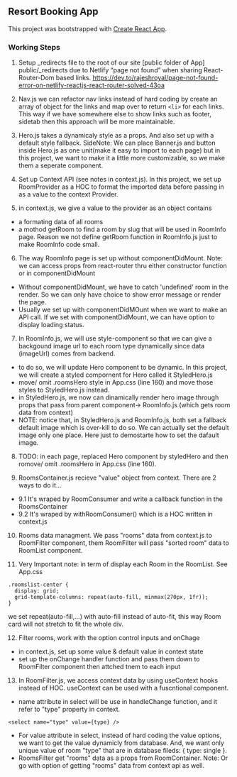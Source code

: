 ## Resort Booking App

This project was bootstrapped with [Create React App](https://github.com/facebook/create-react-app).

### Working Steps
1. Setup _redirects file to the root of our site [public folder of App] public/_redirects due to
Netlify “page not found” when sharing React-Router-Dom based links. https://dev.to/rajeshroyal/page-not-found-error-on-netlify-reactjs-react-router-solved-43oa 

2. Nav.js we can refactor nav links instead of hard coding by create an array of object for the links and map over to return ```<li>``` for each links. This way if we have somewhere else to show links such as footer, sidetab then this approach will be more maintainable.

3. Hero.js takes a dynamicaly style as a props. And also set up with a default style fallback. 
SideNote: We can place Banner.js and button inside Hero.js as one unit(make it easy to import to each page) but in this project, we want to make it a little more customizable, so we make them a seperate component.

4. Set up Context API (see notes in context.js). In this project, we set up RoomProvider as a HOC to format the imported data before passing in as a value to the context Provider.

5. in context.js, we give a value to the provider as an object contains 
- a formating data of all rooms
- a mothod getRoom to find a room by slug that will be used in RoomInfo page. Reason we not define getRoom function in RoomInfo.js just to make RoomInfo code small.

6. The way RoomInfo page is set up without componentDidMount. Note: we can access props from react-router thru either constructor function or in componentDidMount
- Without componentDidMount, we have to catch 'undefined' room in the render. So we can only have choice to show error message or render the page.
- Usually we set up with componentDidMOunt when we want to make an API call. If we set with componentDidMount, we can have option to display loading status.

7. In RoomInfo.js, we will use style-component so that we can give a backgound image url to each room type dynamically since data (imageUrl) comes from backend.
- to do so, we will update Hero component to be dynamic. In this project, we will create a styled compornent for Hero called it StyledHero.js
- move/ omit .roomsHero style in App.css (line 160) and move those styles to StyledHero.js instead.
- in StyledHero.js, we now can dinamically render hero image through props that pass from parent component-> RoomInfo.js (which gets room data from context)
- NOTE: notice that, in StyledHero.js and RoomInfo.js, both set a fallback default image which is over-kill to do so. We can actually set the default image only one place. Here just to demostarte how to set the dafault image.

8. TODO: in each page, replaced Hero component by styledHero and then romove/ omit .roomsHero in App.css (line 160).

9. RoomsContainer.js recieve "value" object from context.
There are 2 ways to do it... 
-  9.1 It's wraped by RoomConsumer and write a callback function in the RoomsContainer
-  9.2 It's wraped by withRoomConsumer() which is a HOC written in context.js 

10. Rooms data managment. We pass "rooms" data from context.js to RoomFilter component, them RoomFilter will pass "sorted room" data to RoomList component.

11. Very Important note: in term of display each Room in the RoomList. See App.css 
```
.roomslist-center {
  display: grid;
  grid-template-columns: repeat(auto-fill, minmax(270px, 1fr));
}
```
we set repeat(auto-fill,...) with auto-fill instead of auto-fit, this way Room card will not stretch to fit the whole div.

12. Filter rooms, work with the option control inputs and onChage
- in context.js, set up some value & default value in context state
- set up the onChange handler function and pass them down to RoomFilter component then attched tnem to each input

13. In RoomFilter.js, we access context data by using useContext hooks instead of HOC. useContext can be used with a fuscntional component.
- name attribute in select will be use in handleChange function, and it refer to "type" property in context.
```
<select name="type" value={type} />
```
- For value attribute in select, instead of hard coding the value options, we want to get the value dynamicly from database. And, we want only unique value of room "type" that are in database fileds: { type: single }. 
- RoomsFilter get "rooms" data as a props from RoomContainer. Note: Or go with option of getting "rooms" data from context api as well. 